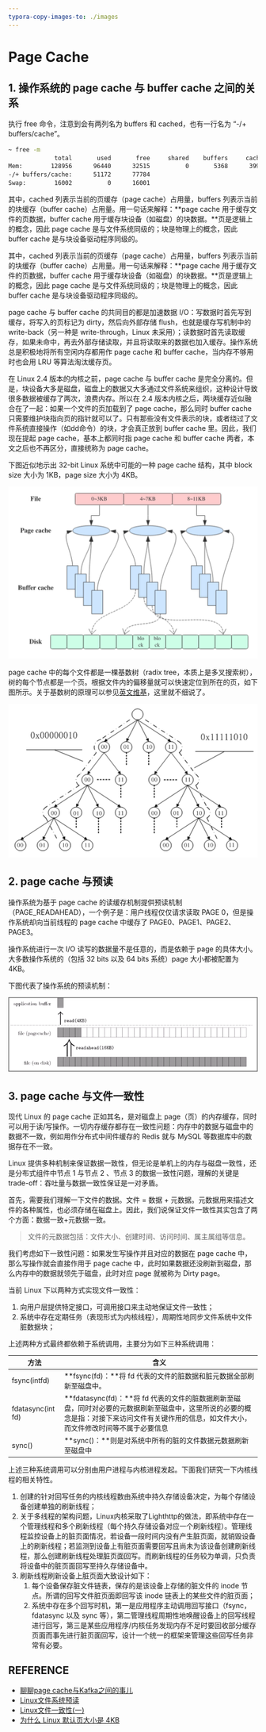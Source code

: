 ```yaml
---
typora-copy-images-to: ./images
---
```


# Page Cache

## 1. 操作系统的 page cache 与 buffer cache 之间的关系

执行 free 命令，注意到会有两列名为 buffers 和 cached，也有一行名为 “-/+ buffers/cache”。

```bash
~ free -m
             total       used       free     shared    buffers     cached
Mem:        128956      96440      32515          0       5368      39900
-/+ buffers/cache:      51172      77784
Swap:        16002          0      16001
```

其中，cached 列表示当前的页缓存（page cache）占用量，buffers 列表示当前的块缓存（buffer cache）占用量。用一句话来解释：**page cache 用于缓存文件的页数据，buffer cache 用于缓存块设备（如磁盘）的块数据。**页是逻辑上的概念，因此 page cache 是与文件系统同级的；块是物理上的概念，因此 buffer cache 是与块设备驱动程序同级的。

其中，cached 列表示当前的页缓存（page cache）占用量，buffers 列表示当前的块缓存（buffer cache）占用量。用一句话来解释：**page cache 用于缓存文件的页数据，buffer cache 用于缓存块设备（如磁盘）的块数据。**页是逻辑上的概念，因此 page cache 是与文件系统同级的；块是物理上的概念，因此 buffer cache 是与块设备驱动程序同级的。

page cache 与 buffer cache 的共同目的都是加速数据 I/O：写数据时首先写到缓存，将写入的页标记为 dirty，然后向外部存储 flush，也就是缓存写机制中的 write-back（另一种是 write-through，Linux 未采用）；读数据时首先读取缓存，如果未命中，再去外部存储读取，并且将读取来的数据也加入缓存。操作系统总是积极地将所有空闲内存都用作 page cache 和 buffer cache，当内存不够用时也会用 LRU 等算法淘汰缓存页。

在 Linux 2.4 版本的内核之前，page cache 与 buffer cache 是完全分离的。但是，块设备大多是磁盘，磁盘上的数据又大多通过文件系统来组织，这种设计导致很多数据被缓存了两次，浪费内存。所以在 2.4 版本内核之后，两块缓存近似融合在了一起：如果一个文件的页加载到了 page cache，那么同时 buffer cache 只需要维护块指向页的指针就可以了。只有那些没有文件表示的块，或者绕过了文件系统直接操作（如dd命令）的块，才会真正放到 buffer cache 里。因此，我们现在提起 page cache，基本上都同时指 page cache 和 buffer cache 两者，本文之后也不再区分，直接统称为 page cache。

下图近似地示出 32-bit Linux 系统中可能的一种 page cache 结构，其中 block size 大小为 1KB，page size 大小为 4KB。

![img](./images/195230-79f35d5a9d2bd919.png)

page cache 中的每个文件都是一棵基数树（radix tree，本质上是多叉搜索树），树的每个节点都是一个页。根据文件内的偏移量就可以快速定位到所在的页，如下图所示。关于基数树的原理可以参见[英文维基](https://links.jianshu.com/go?to=https%3A%2F%2Fen.wikipedia.org%2Fwiki%2FRadix_tree)，这里就不细说了。

![img](./images/195230-532d7b00d4887d4b.png)

## 2. page cache 与预读

操作系统为基于 page cache 的读缓存机制提供预读机制（PAGE_READAHEAD），一个例子是：用户线程仅仅请求读取 PAGE 0，但是操作系统却向当前线程的 page cache 中缓存了 PAGE0、PAGE1、PAGE2、PAGE3。

操作系统进行一次 I/O 读写的数据量不是任意的，而是依赖于 page 的具体大小。大多数操作系统的（包括 32 bits 以及 64 bits 系统）page 大小都被配置为 4KB。

下图代表了操作系统的预读机制：

![img](./images/1364556742_9652-2273119.gif)

## 3. page cache 与文件一致性

现代 Linux 的 page cache 正如其名，是对磁盘上 page（页）的内存缓存，同时可以用于读/写操作。一切内存缓存都存在一致性问题：内存中的数据与磁盘中的数据不一致，例如用作分布式中间件缓存的 Redis 就与 MySQL 等数据库中的数据存在不一致。

Linux 提供多种机制来保证数据一致性，但无论是单机上的内存与磁盘一致性，还是分布式组件中节点 1 与节点 2 、节点 3 的数据一致性问题，理解的关键是 trade-off：吞吐量与数据一致性保证是一对矛盾。

首先，需要我们理解一下文件的数据。文件 = 数据 + 元数据。元数据用来描述文件的各种属性，也必须存储在磁盘上。因此，我们说保证文件一致性其实包含了两个方面：数据一致+元数据一致。

> 文件的元数据包括：文件大小、创建时间、访问时间、属主属组等信息。

我们考虑如下一致性问题：如果发生写操作并且对应的数据在 page cache 中，那么写操作就会直接作用于 page cache 中，此时如果数据还没刷新到磁盘，那么内存中的数据就领先于磁盘，此时对应 page 就被称为 Dirty page。

当前 Linux 下以两种方式实现文件一致性：

1. 向用户层提供特定接口，可调用接口来主动地保证文件一致性；
2. 系统中存在定期任务（表现形式为内核线程），周期性地同步文件系统中文件脏数据块；

上述两种方式最终都依赖于系统调用，主要分为如下三种系统调用：

| 方法              | 含义                                                         |
| ----------------- | ------------------------------------------------------------ |
| fsync(intfd)      | **fsync(fd)：**将 fd 代表的文件的脏数据和脏元数据全部刷新至磁盘中。 |
| fdatasync(int fd) | **fdatasync(fd)：**将 fd 代表的文件的脏数据刷新至磁盘，同时对必要的元数据刷新至磁盘中，这里所说的必要的概念是指：对接下来访问文件有关键作用的信息，如文件大小，而文件修改时间等不属于必要信息 |
| sync()            | **sync()：**则是对系统中所有的脏的文件数据元数据刷新至磁盘中 |

上述三种系统调用可以分别由用户进程与内核进程发起。下面我们研究一下内核线程的相关特性。

1. 创建的针对回写任务的内核线程数由系统中持久存储设备决定，为每个存储设备创建单独的刷新线程；
2. 关于多线程的架构问题，Linux内核采取了Lighthttp的做法，即系统中存在一个管理线程和多个刷新线程（每个持久存储设备对应一个刷新线程）。管理线程监控设备上的脏页面情况，若设备一段时间内没有产生脏页面，就销毁设备上的刷新线程；若监测到设备上有脏页面需要回写且尚未为该设备创建刷新线程，那么创建刷新线程处理脏页面回写。而刷新线程的任务较为单调，只负责将设备中的脏页面回写至持久存储设备中。
3. 刷新线程刷新设备上脏页面大致设计如下：
   1. 每个设备保存脏文件链表，保存的是该设备上存储的脏文件的 inode 节点。所谓的回写文件脏页面即回写该 inode 链表上的某些文件的脏页面；
   2. 系统中存在多个回写时机，第一是应用程序主动调用回写接口（fsync，fdatasync 以及 sync 等），第二管理线程周期性地唤醒设备上的回写线程进行回写，第三是某些应用程序/内核任务发现内存不足时要回收部分缓存页面而事先进行脏页面回写，设计一个统一的框架来管理这些回写任务非常有必要。

## REFERENCE

- [聊聊page cache与Kafka之间的事儿](https://www.jianshu.com/p/92f33aa0ff52)
- [Linux文件系统预读](https://zhuanlan.zhihu.com/p/41307290)
- [Linux文件一致性(一)](https://zhuanlan.zhihu.com/p/44608189)
- [为什么 Linux 默认页大小是 4KB](https://draveness.me/whys-the-design-linux-default-page/)